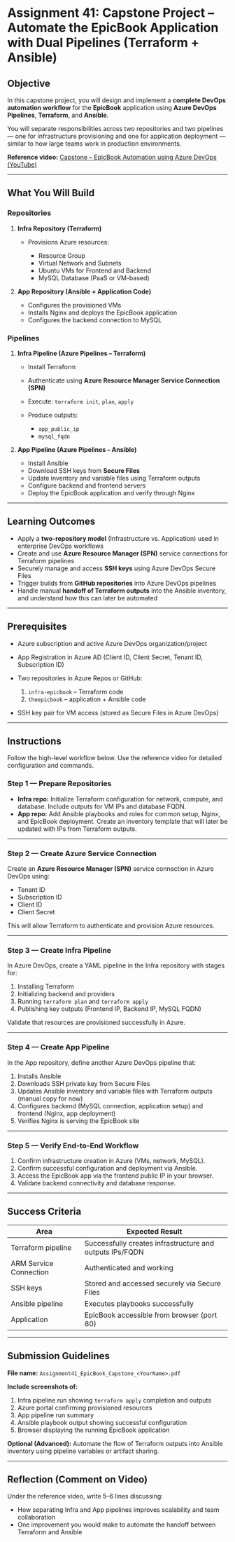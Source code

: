 # Assignment 41: **Capstone Project – Automate the EpicBook Application with Dual Pipelines (Terraform + Ansible)**

## Objective

In this capstone project, you will design and implement a **complete DevOps automation workflow** for the **EpicBook** application using **Azure DevOps Pipelines**, **Terraform**, and **Ansible**.

You will separate responsibilities across two repositories and two pipelines — one for infrastructure provisioning and one for application deployment — similar to how large teams work in production environments.

**Reference video:** [Capstone – EpicBook Automation using Azure DevOps (YouTube)](https://youtu.be/mmQ4PzZo_Xw)

---

## What You Will Build

### Repositories

1. **Infra Repository (Terraform)**

   * Provisions Azure resources:

     * Resource Group
     * Virtual Network and Subnets
     * Ubuntu VMs for Frontend and Backend
     * MySQL Database (PaaS or VM-based)

2. **App Repository (Ansible + Application Code)**

   * Configures the provisioned VMs
   * Installs Nginx and deploys the EpicBook application
   * Configures the backend connection to MySQL

### Pipelines

1. **Infra Pipeline (Azure Pipelines – Terraform)**

   * Install Terraform
   * Authenticate using **Azure Resource Manager Service Connection (SPN)**
   * Execute: `terraform init`, `plan`, `apply`
   * Produce outputs:

     * `app_public_ip`
     * `mysql_fqdn`

2. **App Pipeline (Azure Pipelines – Ansible)**

   * Install Ansible
   * Download SSH keys from **Secure Files**
   * Update inventory and variable files using Terraform outputs
   * Configure backend and frontend servers
   * Deploy the EpicBook application and verify through Nginx

---

## Learning Outcomes

* Apply a **two-repository model** (Infrastructure vs. Application) used in enterprise DevOps workflows
* Create and use **Azure Resource Manager (SPN)** service connections for Terraform pipelines
* Securely manage and access **SSH keys** using Azure DevOps Secure Files
* Trigger builds from **GitHub repositories** into Azure DevOps pipelines
* Handle manual **handoff of Terraform outputs** into the Ansible inventory, and understand how this can later be automated

---

## Prerequisites

* Azure subscription and active Azure DevOps organization/project
* App Registration in Azure AD (Client ID, Client Secret, Tenant ID, Subscription ID)
* Two repositories in Azure Repos or GitHub:

  1. `infra-epicbook` – Terraform code
  2. `theepicbook` – application + Ansible code
* SSH key pair for VM access (stored as Secure Files in Azure DevOps)

---

## Instructions

Follow the high-level workflow below. Use the reference video for detailed configuration and commands.

### Step 1 — Prepare Repositories

* **Infra repo:** Initialize Terraform configuration for network, compute, and database.
  Include outputs for VM IPs and database FQDN.
* **App repo:** Add Ansible playbooks and roles for common setup, Nginx, and EpicBook deployment.
  Create an inventory template that will later be updated with IPs from Terraform outputs.

---

### Step 2 — Create Azure Service Connection

Create an **Azure Resource Manager (SPN)** service connection in Azure DevOps using:

* Tenant ID
* Subscription ID
* Client ID
* Client Secret

This will allow Terraform to authenticate and provision Azure resources.

---

### Step 3 — Create Infra Pipeline

In Azure DevOps, create a YAML pipeline in the Infra repository with stages for:

1. Installing Terraform
2. Initializing backend and providers
3. Running `terraform plan` and `terraform apply`
4. Publishing key outputs (Frontend IP, Backend IP, MySQL FQDN)

Validate that resources are provisioned successfully in Azure.

---

### Step 4 — Create App Pipeline

In the App repository, define another Azure DevOps pipeline that:

1. Installs Ansible
2. Downloads SSH private key from Secure Files
3. Updates Ansible inventory and variable files with Terraform outputs (manual copy for now)
4. Configures backend (MySQL connection, application setup) and frontend (Nginx, app deployment)
5. Verifies Nginx is serving the EpicBook site

---

### Step 5 — Verify End-to-End Workflow

1. Confirm infrastructure creation in Azure (VMs, network, MySQL).
2. Confirm successful configuration and deployment via Ansible.
3. Access the EpicBook app via the frontend public IP in your browser.
4. Validate backend connectivity and database response.

---

## Success Criteria

| Area                   | Expected Result                                          |
| ---------------------- | -------------------------------------------------------- |
| Terraform pipeline     | Successfully creates infrastructure and outputs IPs/FQDN |
| ARM Service Connection | Authenticated and working                                |
| SSH keys               | Stored and accessed securely via Secure Files            |
| Ansible pipeline       | Executes playbooks successfully                          |
| Application            | EpicBook accessible from browser (port 80)               |

---

## Submission Guidelines

**File name:**
`Assignment41_EpicBook_Capstone_<YourName>.pdf`

**Include screenshots of:**

1. Infra pipeline run showing `terraform apply` completion and outputs
2. Azure portal confirming provisioned resources
3. App pipeline run summary
4. Ansible playbook output showing successful configuration
5. Browser displaying the running EpicBook application

**Optional (Advanced):**
Automate the flow of Terraform outputs into Ansible inventory using pipeline variables or artifact sharing.

---

## Reflection (Comment on Video)

Under the reference video, write 5–6 lines discussing:

* How separating Infra and App pipelines improves scalability and team collaboration
* One improvement you would make to automate the handoff between Terraform and Ansible
